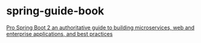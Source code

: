 # spring-guide-book

[Pro Spring Boot 2 an authoritative guide to building microservices, web and enterprise applications, and best practices](https://www.amazon.com/Pro-Spring-Boot-Authoritative-Microservices/dp/1484236750)
